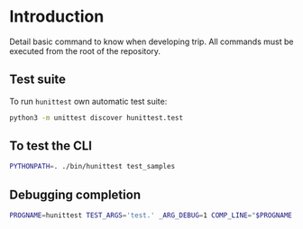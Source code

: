 # Introduction

Detail basic command to know when developing trip.
All commands must be executed from the root of the repository.

## Test suite

To run `hunittest` own automatic test suite:

```sh
python3 -m unittest discover hunittest.test
```

## To test the CLI

```sh
PYTHONPATH=. ./bin/hunittest test_samples
```

## Debugging completion

```sh
PROGNAME=hunittest TEST_ARGS='test.' _ARG_DEBUG=1 COMP_LINE="$PROGNAME $TEST_ARGS" COMP_POINT=1024 _ARGCOMPLETE=1 $PROGNAME 8>&1
```
